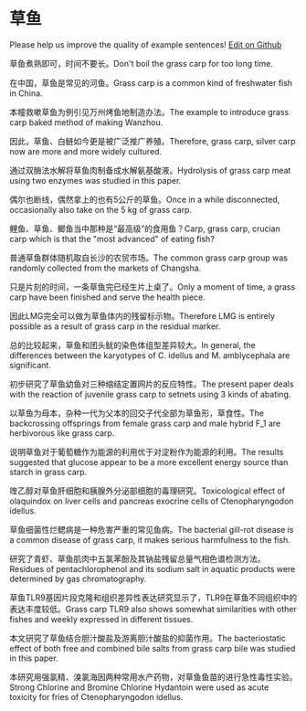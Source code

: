 # 草鱼

Please help us improve the quality of example sentences! [Edit on Github](https://github.com/jiyushe/jiyu-example-sentence-source/blob/main/chinese/caoyu.md)

<p><span class="chinese">草鱼煮熟即可，时间不要长。</span><span class="english">Don't boil the grass carp for too long time.</span></p>

<p><span class="chinese">在中国，草鱼是常见的河鱼。</span><span class="english">Grass carp is a common kind of freshwater fish in China.</span></p>

<p><span class="chinese">本幢救嗽草鱼为例引见万州烤鱼地制造办法。</span><span class="english">The example to introduce grass carp baked method of making Wanzhou.</span></p>

<p><span class="chinese">因此，草鱼、白鲢如今更是被广泛推广养殖。</span><span class="english">Therefore, grass carp, silver carp now are more and more widely cultured.</span></p>

<p><span class="chinese">通过双酶法水解将草鱼肉制备成水解氨基酸液。</span><span class="english">Hydrolysis of grass carp meat using two enzymes was studied in this paper.</span></p>

<p><span class="chinese">偶尔也断线，偶然拿上的也有5公斤的草鱼。</span><span class="english">Once in a while disconnected, occasionally also take on the 5 kg of grass carp.</span></p>

<p><span class="chinese">鲤鱼、草鱼、鲫鱼当中那种是“最高级”的食用鱼？</span><span class="english">Carp, grass carp, crucian carp which is that the "most advanced" of eating fish?</span></p>

<p><span class="chinese">普通草鱼群体随机取自长沙的农贸市场。</span><span class="english">The common grass carp group was randomly collected from the markets of Changsha.</span></p>

<p><span class="chinese">只是片刻的时间，一条草鱼完已经生片上桌了。</span><span class="english">Only a moment of time, a grass carp have been finished and serve the health piece.</span></p>

<p><span class="chinese">因此LMG完全可以做为草鱼体内的残留标示物。</span><span class="english">Therefore LMG is entirely possible as a result of grass carp in the residual marker.</span></p>

<p><span class="chinese">总的比较起来，草鱼和团头鱿的染色体组型差异较大。</span><span class="english">In general, the differences between the karyotypes of C. idellus and M. amblycephala are significant.</span></p>

<p><span class="chinese">初步研究了草鱼幼鱼对三种缩结定置网片的反应特性。</span><span class="english">The present paper deals with the reaction of juvenile grass carp to setnets using 3 kinds of abating.</span></p>

<p><span class="chinese">以草鱼为母本，杂种一代为父本的回交子代全部为草鱼形，草食性。</span><span class="english">The backcrossing offsprings from female grass carp and male hybrid F_1 are herbivorous like grass carp.</span></p>

<p><span class="chinese">说明草鱼对于葡萄糖作为能源的利用优于对淀粉作为能源的利用。</span><span class="english">The results suggested that glucose appear to be a more excellent energy source than starch in grass carp.</span></p>

<p><span class="chinese">喹乙醇对草鱼肝细胞和胰腺外分泌部细胞的毒理研究。</span><span class="english">Toxicological effect of olaquindox on liver cells and pancreas exocrine cells of Ctenopharyngodon idellus.</span></p>

<p><span class="chinese">草鱼细菌性烂鳃病是一种危害严重的常见鱼病。</span><span class="english">The bacterial gill-rot disease is a common disease of grass carp, it makes serious harmfulness to the fish.</span></p>

<p><span class="chinese">研究了青虾、草鱼肌肉中五氯苯酚及其钠盐残留总量气相色谱检测方法。</span><span class="english">Residues of pentachlorophenol and its sodium salt in aquatic products were determined by gas chromatography.</span></p>

<p><span class="chinese">草鱼TLR9基因片段克隆和组织差异性表达研究显示了，TLR9在草鱼不同组织中的表达丰度较低。</span><span class="english">Grass carp TLR9 also shows somewhat similarities with other fishes and weekly expressed in different tissues.</span></p>

<p><span class="chinese">本文研究了草鱼结合胆汁酸盐及游离胆汁酸盐的抑菌作用。</span><span class="english">The bacteriostatic effect of both free and combined bile salts from grass carp bile was studied in this paper.</span></p>

<p><span class="chinese">本研究用强氯精、溴氯海因两种常用水产药物，对草鱼鱼苗的进行急性毒性实验。</span><span class="english">Strong Chlorine and Bromine Chlorine Hydantoin were used as acute toxicity for fries of Ctenopharyngodon idellus.</span></p>

